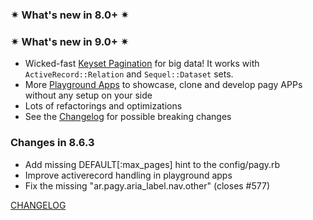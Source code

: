 ### ✴ What's new in 8.0+ ✴

<!-- whats_new_start -->
### ✴ What's new in 9.0+ ✴
- Wicked-fast [Keyset Pagination](https://ddnexus.github.io/pagy/docs/extras/keyset/) for big data! It works with `ActiveRecord::Relation` and `Sequel::Dataset` sets.
- More [Playground Apps](https://ddnexus.github.io/pagy/playground/) to showcase, clone and develop pagy APPs without any setup on your side
- Lots of refactorings and optimizations
- See the [Changelog](https://ddnexus.github.io/pagy/changelog) for possible breaking changes
 <!-- whats_new_end -->

### Changes in 8.6.3

<!-- changes_start -->
- Add missing DEFAULT[:max_pages] hint to the config/pagy.rb
- Improve activerecord handling in playground apps
- Fix the missing "ar.pagy.aria_label.nav.other" (closes #577)
<!-- changes_end -->

[CHANGELOG](https://ddnexus.github.io/pagy/changelog)
